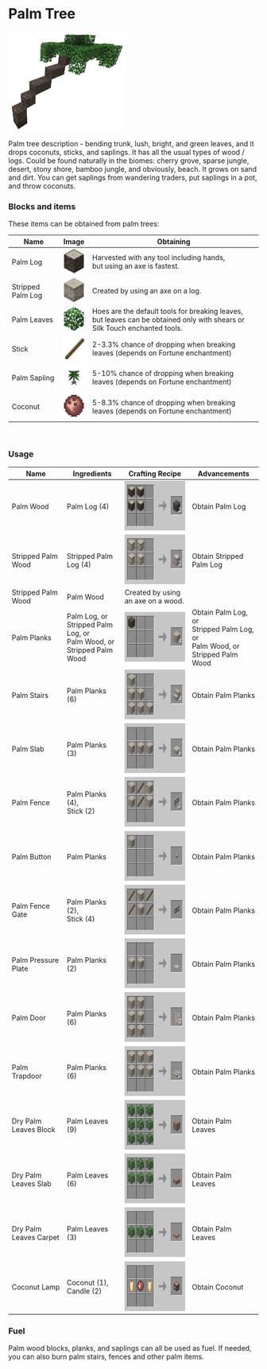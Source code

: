 # Palm Tree

<img src="./img/palm.png" alt="Palm" height="200">

Palm tree description - bending trunk, lush, bright, and green leaves, and
it drops coconuts, sticks, and saplings. It has all the usual types of wood / logs.
Could be found naturally in the biomes: cherry grove, sparse jungle, desert, stony shore, bamboo jungle, and 
obviously, beach.
It grows on sand and dirt.
You can get saplings from wandering traders, put saplings in a pot, and throw coconuts.
<br>

### Blocks and items
These items can be obtained from palm trees:

| Name              | Image                                                                    | Obtaining                                                                                                                      |
|-------------------|--------------------------------------------------------------------------|--------------------------------------------------------------------------------------------------------------------------------|
| Palm Log          | <img src="./img/palm_item_1.png" alt="Palm Item" height="50" width="50"> | Harvested with any tool including hands, <br>but using an axe is fastest.                                                      |
| Stripped Palm Log | <img src="./img/palm_item_2.png" alt="Palm Item" height="50" width="50"> | Created by using an axe on a log.                                                                                              |
| Palm Leaves       | <img src="./img/palm_item_3.png" alt="Palm Item" height="50" width="50"> | Hoes are the default tools for breaking leaves, <br>but leaves can be obtained only with shears or Silk Touch enchanted tools. |
| Stick             | <img src="./img/palm_item_4.png" alt="Palm Item" height="50" width="50"> | 2-3.3% chance of dropping when breaking leaves (depends on Fortune enchantment)                                                |
| Palm Sapling      | <img src="./img/palm_item_5.png" alt="Palm Item" height="50" width="50"> | 5-10% chance of dropping when breaking leaves (depends on Fortune enchantment)                                                 |
| Coconut           | <img src="./img/palm_item_6.png" alt="Palm Item" height="50" width="50"> | 5-8.3% chance of dropping when breaking leaves (depends on Fortune enchantment)                                                |

<br>

### Usage

| Name                   | Ingredients                                                                   | Crafting Recipe                                                       | Advancements                                                                         |
|------------------------|-------------------------------------------------------------------------------|-----------------------------------------------------------------------|--------------------------------------------------------------------------------------|
| Palm Wood              | Palm Log (4)                                                                  | <img src="./img/recipe_palm_2.png" alt="Palm Recipe" height="100">    | Obtain Palm Log                                                                      |
| Stripped Palm Wood     | Stripped Palm Log (4)                                                         | <img src="./img/recipe_palm_1.png" alt="Palm Recipe" height="100">    | Obtain Stripped Palm Log                                                             |
| Stripped Palm Wood     | Palm Wood                                                                     | Created by using an axe on a wood.                                    |                                                                                      |
| Palm Planks            | Palm Log, or<br> Stripped Palm Log, or<br>Palm Wood, or<br>Stripped Palm Wood | <img src="./img/recipe_palm_5.png" alt="Palm Recipe" height="100">    | Obtain Palm Log, or<br> Stripped Palm Log, or<br>Palm Wood, or<br>Stripped Palm Wood |
| Palm Stairs            | Palm Planks (6)                                                               | <img src="./img/recipe_palm_4.png" alt="Palm Recipe" height="100">    | Obtain Palm Planks                                                                   |
| Palm Slab              | Palm Planks (3)                                                               | <img src="./img/recipe_palm_3.png" alt="Palm Recipe" height="100">    | Obtain Palm Planks                                                                   |
| Palm Fence             | Palm Planks (4), <br>Stick (2)                                                | <img src="./img/recipe_palm_7.png" alt="Palm Recipe" height="100">    | Obtain Palm Planks                                                                   |
| Palm Button            | Palm Planks                                                                   | <img src="./img/recipe_palm_6.png" alt="Palm Recipe" height="100">    | Obtain Palm Planks                                                                   |
| Palm Fence Gate        | Palm Planks (2), <br>Stick (4)                                                | <img src="./img/recipe_palm_8.png" alt="Palm Recipe" height="100">    | Obtain Palm Planks                                                                   |
| Palm Pressure Plate    | Palm Planks (2)                                                               | <img src="./img/recipe_palm_10.png" alt="Palm Recipe" height="100">   | Obtain Palm Planks                                                                   |
| Palm Door              | Palm Planks (6)                                                               | <img src="./img/recipe_palm_9.png" alt="Palm Recipe" height="100">    | Obtain Palm Planks                                                                   |
| Palm Trapdoor          | Palm Planks (6)                                                               | <img src="./img/recipe_palm_11.png" alt="Palm Recipe" height="100">   | Obtain Palm Planks                                                                   |
| Dry Palm Leaves Block  | Palm Leaves (9)                                                               | <img src="./img/recipe_leaves_1.png" alt="Palm Recipe" height="100">  | Obtain Palm Leaves                                                                   |
| Dry Palm Leaves Slab   | Palm Leaves (6)                                                               | <img src="./img/recipe_leaves_2.png" alt="Palm Recipe" height="100">  | Obtain Palm Leaves                                                                   |
| Dry Palm Leaves Carpet | Palm Leaves (3)                                                               | <img src="./img/recipe_leaves_3.png" alt="Palm Recipe" height="100">  | Obtain Palm Leaves                                                                   |
| Coconut Lamp           | Coconut (1), <br>Candle (2)                                                   | <img src="./img/recipe_coconut_1.png" alt="Palm Recipe" height="100"> | Obtain Coconut                                                                       |



### Fuel
Palm wood blocks, planks, and saplings can all be used as fuel. 
If needed, you can also burn palm stairs, fences and other palm items.